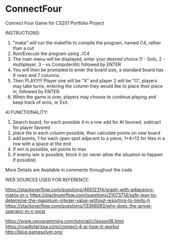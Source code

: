 # ConnectFour
Connect Four Game for CS201 Portfolio Project

INSTRUCTIONS:

1) "make" will run the makefile to compile the program, named C4, rather than a.out
2) Run/Execute the program using ./C4
3) The main menu will be displayed, enter your desired choice (1 - Solo, 2 - multiplayer, 3 - vs Computer/AI) followed by ENTER
4) You will then be prompted to enter the board size, a standard board has 6 rows and 7 columns.
5) Then PLAY!!!!! Player one will be "X" and player 2 will be "O", players may take turns, entering the 
   column they would like to place their piece in, followed by ENTER.
6) When the game is over, players may choose to continue playing and keep track of wins, or Exit.




AI FUNCTIONALITY:

1) Search board, for each possible 4 in a row add for AI favored, subtract for player favored
2) place tile in each column possible, then calculate points on new board
3) add points, 1 for each open spot adjacent to a piece, 1+4+13 for tiles in a row with a space at the end
4) if win is possible, set points to max
5) if enemy win is possible, block it (or never allow the situation to happen if possible)

More Details are Available in comments throughout the code

WEB SOURCES USED FOR REFERENCE:

https://stackoverflow.com/questions/46512314/graph-with-adjacency-matrix-in-c
https://stackoverflow.com/questions/21073714/safe-way-to-determine-the-maximum-integer-value-without-resorting-to-limits-h
https://stackoverflow.com/questions/13366083/why-does-the-arrow-operator-in-c-exist

https://www.cprogramming.com/tutorial/c/lesson18.html
https://roadtolarissa.com/connect-4-ai-how-it-works/
http://blog.gamesolver.org/
